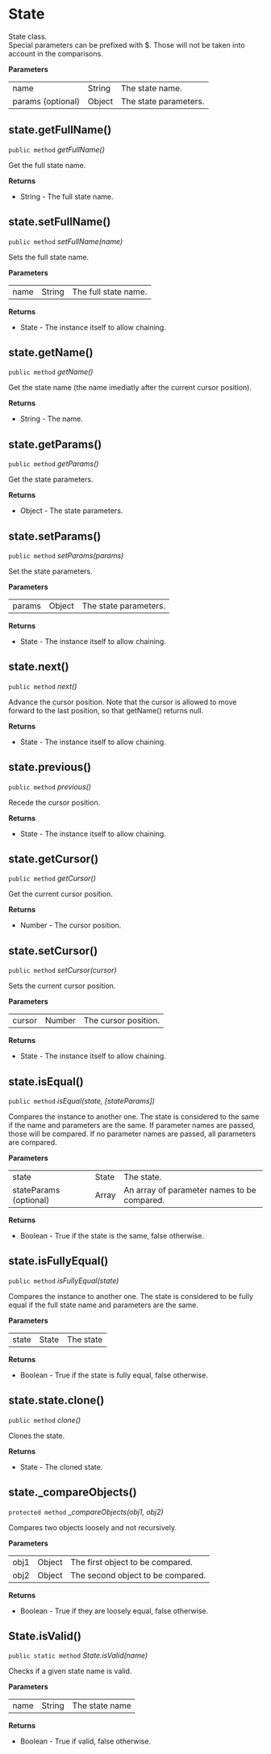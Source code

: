 # State

State class.   
Special parameters can be prefixed with $.
Those will not be taken into account in the comparisons.

**Parameters**

|                   |        |                       |
| ----------------- | ------ | --------------------- |
| name              | String | The state name.       |
| params (optional) | Object | The state parameters. |


## state.getFullName()

`public method` _getFullName()_

Get the full state name.

**Returns**

- String - The full state name.


## state.setFullName()

`public method` _setFullName(name)_

Sets the full state name.

**Parameters**

|      |        |                      |
| ---- | ------ | -------------------- |
| name | String | The full state name. |

**Returns**

- State - The instance itself to allow chaining.


## state.getName()

`public method` _getName()_

Get the state name (the name imediatly after the current cursor position).

**Returns**

- String - The name.


## state.getParams()

`public method` _getParams()_

Get the state parameters.

**Returns**

- Object - The state parameters.


## state.setParams()

`public method` _setParams(params)_

Set the state parameters.

**Parameters**

|        |        |                       |
| ------ | ------ | --------------------- |
| params | Object | The state parameters. |

**Returns**

- State - The instance itself to allow chaining.


## state.next()

`public method` _next()_

Advance the cursor position.
Note that the cursor is allowed to move forward to the last position, so that getName() returns null.

**Returns**

- State - The instance itself to allow chaining.


## state.previous()

`public method` _previous()_

Recede the cursor position.

**Returns**

- State - The instance itself to allow chaining.


## state.getCursor()

`public method` _getCursor()_

Get the current cursor position.

**Returns**

- Number - The cursor position.


## state.setCursor()

`public method` _setCursor(cursor)_

Sets the current cursor position.

**Parameters**

|        |        |                      |
| ------ | ------ | -------------------- |
| cursor | Number | The cursor position. |

**Returns**

- State - The instance itself to allow chaining.


## state.isEqual()

`public method` _isEqual(state, [stateParams])_

Compares the instance to another one.
The state is considered to the same if the name and parameters are the same.
If parameter names are passed, those will be compared.
If no parameter names are passed, all parameters are compared.

**Parameters**

|                        |       |                                             |
| ---------------------- | ----- | ------------------------------------------- |
| state                  | State | The state.                                  |
| stateParams (optional) | Array | An array of parameter names to be compared. |

**Returns**

- Boolean - True if the state is the same, false otherwise.


## state.isFullyEqual()

`public method` _isFullyEqual(state)_

Compares the instance to another one.
The state is considered to be fully equal if the full state name and parameters are the same.

**Parameters**

|            |        |           |
| ---------- | ------ | --------- |
| state      | State  | The state |

**Returns**

- Boolean - True if the state is fully equal, false otherwise.


## state.state.clone()

`public method` _clone()_

Clones the state.

**Returns**

- State - The cloned state.


## state._compareObjects()

`protected method` __compareObjects(obj1, obj2)_

Compares two objects loosely and not recursively.

**Parameters**

|            |        |                                   |
| ---------- | ------ | --------------------------------- |
| obj1       | Object | The first object to be compared.  |
| obj2       | Object | The second object to be compared. |

**Returns**

- Boolean - True if they are loosely equal, false otherwise.


## State.isValid()

`public static method` _State.isValid(name)_

Checks if a given state name is valid.

**Parameters**

|            |        |                |
| ---------- | ------ | -------------- |
| name       | String | The state name |

**Returns**

- Boolean - True if valid, false otherwise.